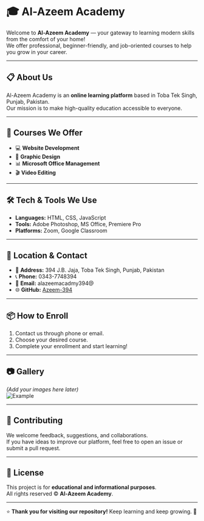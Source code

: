 # 🎓 Al-Azeem Academy

Welcome to **Al-Azeem Academy** — your gateway to learning modern skills from the comfort of your home!  
We offer professional, beginner-friendly, and job-oriented courses to help you grow in your career.

---

## 📋 About Us
Al-Azeem Academy is an **online learning platform** based in Toba Tek Singh, Punjab, Pakistan.  
Our mission is to make high-quality education accessible to everyone.

---

## 🚀 Courses We Offer
- 💻 **Website Development**
- 🎨 **Graphic Design**
- 📊 **Microsoft Office Management**
- 🎬 **Video Editing**

---

## 🛠️ Tech & Tools We Use
- **Languages:** HTML, CSS, JavaScript
- **Tools:** Adobe Photoshop, MS Office, Premiere Pro
- **Platforms:** Zoom, Google Classroom

---

## 📍 Location & Contact
- 📍 **Address:** 394 J.B. Jaja, Toba Tek Singh, Punjab, Pakistan  
- 📞 **Phone:** 0343-7748394  
- 📧 **Email:** alazeemacadmy394@  
- 🌐 **GitHub:** [Azeem-394](https://github.com/Azeem-394)

---

## 📦 How to Enroll
1. Contact us through phone or email.  
2. Choose your desired course.  
3. Complete your enrollment and start learning!  

---

## 📷 Gallery
*(Add your images here later)*  
![Example](https://via.placeholder.com/600x300)

---

## 🤝 Contributing
We welcome feedback, suggestions, and collaborations.  
If you have ideas to improve our platform, feel free to open an issue or submit a pull request.

---

## 📄 License
This project is for **educational and informational purposes**.  
All rights reserved © **Al-Azeem Academy**.

---

⭐ **Thank you for visiting our repository!** Keep learning and keep growing. 🌟
